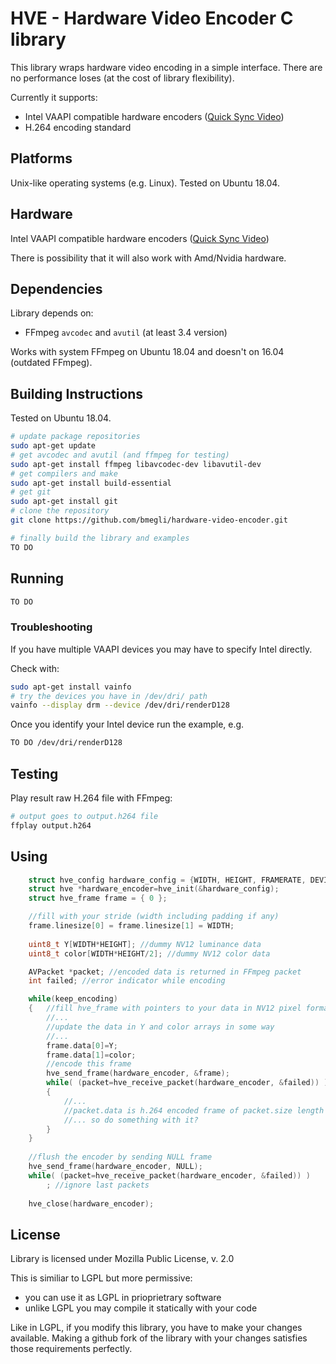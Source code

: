 # HVE - Hardware Video Encoder C library

This library wraps hardware video encoding in a simple interface.
There are no performance loses (at the cost of library flexibility).

Currently it supports:
- Intel VAAPI compatible hardware encoders ([Quick Sync Video](https://ark.intel.com/Search/FeatureFilter?productType=processors&QuickSyncVideo=true))
- H.264 encoding standard

## Platforms 

Unix-like operating systems (e.g. Linux).
Tested on Ubuntu 18.04.

## Hardware

Intel VAAPI compatible hardware encoders ([Quick Sync Video](https://ark.intel.com/Search/FeatureFilter?productType=processors&QuickSyncVideo=true))

There is possibility that it will also work with Amd/Nvidia hardware.

## Dependencies

Library depends on:
- FFmpeg `avcodec` and `avutil` (at least 3.4 version)

Works with system FFmpeg on Ubuntu 18.04 and doesn't on 16.04 (outdated FFmpeg).

## Building Instructions

Tested on Ubuntu 18.04.

``` bash
# update package repositories
sudo apt-get update 
# get avcodec and avutil (and ffmpeg for testing)
sudo apt-get install ffmpeg libavcodec-dev libavutil-dev
# get compilers and make
sudo apt-get install build-essential
# get git
sudo apt-get install git
# clone the repository
git clone https://github.com/bmegli/hardware-video-encoder.git

# finally build the library and examples
TO DO
```

## Running 

``` bash
TO DO
```

### Troubleshooting

If you have multiple VAAPI devices you may have to specify Intel directly.

Check with:
```bash
sudo apt-get install vainfo
# try the devices you have in /dev/dri/ path
vainfo --display drm --device /dev/dri/renderD128
```

Once you identify your Intel device run the example, e.g.

```bash
TO DO /dev/dri/renderD128
```

## Testing

Play result raw H.264 file with FFmpeg:

``` bash
# output goes to output.h264 file 
ffplay output.h264
```

## Using

```C
	struct hve_config hardware_config = {WIDTH, HEIGHT, FRAMERATE, DEVICE};
	struct hve *hardware_encoder=hve_init(&hardware_config);
	struct hve_frame frame = { 0 };

	//fill with your stride (width including padding if any)
	frame.linesize[0] = frame.linesize[1] = WIDTH;
	
	uint8_t Y[WIDTH*HEIGHT]; //dummy NV12 luminance data
	uint8_t color[WIDTH*HEIGHT/2]; //dummy NV12 color data

	AVPacket *packet; //encoded data is returned in FFmpeg packet
	int failed; //error indicator while encoding

	while(keep_encoding) 
	{ 	//fill hve_frame with pointers to your data in NV12 pixel format
		//...
		//update the data in Y and color arrays in some way
		//...
		frame.data[0]=Y; 
		frame.data[1]=color;
		//encode this frame
		hve_send_frame(hardware_encoder, &frame);
		while( (packet=hve_receive_packet(hardware_encoder, &failed)) )
		{
			//... 
			//packet.data is h.264 encoded frame of packet.size length
			//... so do something with it?
		}
	}
	
	//flush the encoder by sending NULL frame
	hve_send_frame(hardware_encoder, NULL);
	while( (packet=hve_receive_packet(hardware_encoder, &failed)) )
		; //ignore last packets
	
	hve_close(hardware_encoder);
```

## License

Library is licensed under Mozilla Public License, v. 2.0

This is similiar to LGPL but more permissive:
- you can use it as LGPL in prioprietrary software
- unlike LGPL you may compile it statically with your code

Like in LGPL, if you modify this library, you have to make your changes available.
Making a github fork of the library with your changes satisfies those requirements perfectly.

